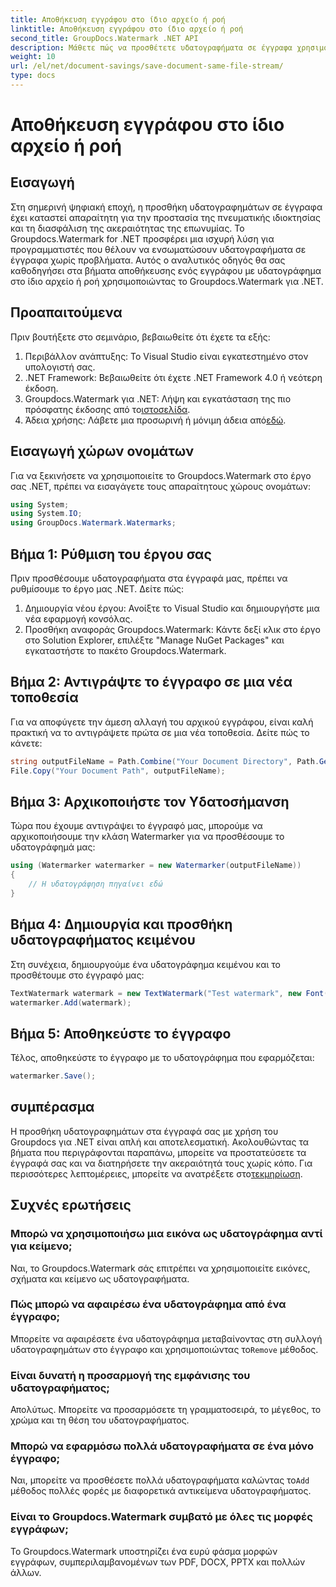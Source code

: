 ```yaml
---
title: Αποθήκευση εγγράφου στο ίδιο αρχείο ή ροή
linktitle: Αποθήκευση εγγράφου στο ίδιο αρχείο ή ροή
second_title: GroupDocs.Watermark .NET API
description: Μάθετε πώς να προσθέτετε υδατογραφήματα σε έγγραφα χρησιμοποιώντας το Groupdocs.Watermark για .NET. Αυτός ο οδηγός παρέχει οδηγίες για τη διασφάλιση της προστασίας και της ακεραιότητας των εγγράφων.
weight: 10
url: /el/net/document-savings/save-document-same-file-stream/
type: docs
---
```

# Αποθήκευση εγγράφου στο ίδιο αρχείο ή ροή

## Εισαγωγή
Στη σημερινή ψηφιακή εποχή, η προσθήκη υδατογραφημάτων σε έγγραφα έχει καταστεί απαραίτητη για την προστασία της πνευματικής ιδιοκτησίας και τη διασφάλιση της ακεραιότητας της επωνυμίας. Το Groupdocs.Watermark for .NET προσφέρει μια ισχυρή λύση για προγραμματιστές που θέλουν να ενσωματώσουν υδατογραφήματα σε έγγραφα χωρίς προβλήματα. Αυτός ο αναλυτικός οδηγός θα σας καθοδηγήσει στα βήματα αποθήκευσης ενός εγγράφου με υδατογράφημα στο ίδιο αρχείο ή ροή χρησιμοποιώντας το Groupdocs.Watermark για .NET.
## Προαπαιτούμενα
Πριν βουτήξετε στο σεμινάριο, βεβαιωθείτε ότι έχετε τα εξής:
1. Περιβάλλον ανάπτυξης: Το Visual Studio είναι εγκατεστημένο στον υπολογιστή σας.
2. .NET Framework: Βεβαιωθείτε ότι έχετε .NET Framework 4.0 ή νεότερη έκδοση.
3.  Groupdocs.Watermark για .NET: Λήψη και εγκατάσταση της πιο πρόσφατης έκδοσης από το[ιστοσελίδα](https://releases.groupdocs.com/Watermark/net/).
4.  Άδεια χρήσης: Λάβετε μια προσωρινή ή μόνιμη άδεια από[εδώ](https://purchase.groupdocs.com/temporary-license/).
## Εισαγωγή χώρων ονομάτων
Για να ξεκινήσετε να χρησιμοποιείτε το Groupdocs.Watermark στο έργο σας .NET, πρέπει να εισαγάγετε τους απαραίτητους χώρους ονομάτων:
```csharp
using System;
using System.IO;
using GroupDocs.Watermark.Watermarks;
```
## Βήμα 1: Ρύθμιση του έργου σας
Πριν προσθέσουμε υδατογραφήματα στα έγγραφά μας, πρέπει να ρυθμίσουμε το έργο μας .NET. Δείτε πώς:
1. Δημιουργία νέου έργου: Ανοίξτε το Visual Studio και δημιουργήστε μια νέα εφαρμογή κονσόλας.
2. Προσθήκη αναφοράς Groupdocs.Watermark: Κάντε δεξί κλικ στο έργο στο Solution Explorer, επιλέξτε "Manage NuGet Packages" και εγκαταστήστε το πακέτο Groupdocs.Watermark.
## Βήμα 2: Αντιγράψτε το έγγραφο σε μια νέα τοποθεσία
Για να αποφύγετε την άμεση αλλαγή του αρχικού εγγράφου, είναι καλή πρακτική να το αντιγράψετε πρώτα σε μια νέα τοποθεσία. Δείτε πώς το κάνετε:
```csharp
string outputFileName = Path.Combine("Your Document Directory", Path.GetFileName("Your Document Path"));
File.Copy("Your Document Path", outputFileName);
```
## Βήμα 3: Αρχικοποιήστε τον Υδατοσήμανση
Τώρα που έχουμε αντιγράψει το έγγραφό μας, μπορούμε να αρχικοποιήσουμε την κλάση Watermarker για να προσθέσουμε το υδατογράφημά μας:
```csharp
using (Watermarker watermarker = new Watermarker(outputFileName))
{
    // Η υδατογράφηση πηγαίνει εδώ
}
```
## Βήμα 4: Δημιουργία και προσθήκη υδατογραφήματος κειμένου
Στη συνέχεια, δημιουργούμε ένα υδατογράφημα κειμένου και το προσθέτουμε στο έγγραφό μας:
```csharp
TextWatermark watermark = new TextWatermark("Test watermark", new Font("Arial", 12));
watermarker.Add(watermark);
```
## Βήμα 5: Αποθηκεύστε το έγγραφο
Τέλος, αποθηκεύστε το έγγραφο με το υδατογράφημα που εφαρμόζεται:
```csharp
watermarker.Save();
```
## συμπέρασμα
Η προσθήκη υδατογραφημάτων στα έγγραφά σας με χρήση του Groupdocs για .NET είναι απλή και αποτελεσματική. Ακολουθώντας τα βήματα που περιγράφονται παραπάνω, μπορείτε να προστατεύσετε τα έγγραφά σας και να διατηρήσετε την ακεραιότητά τους χωρίς κόπο. Για περισσότερες λεπτομέρειες, μπορείτε να ανατρέξετε στο[τεκμηρίωση](https://tutorials.groupdocs.com/Watermark/net/).
## Συχνές ερωτήσεις
### Μπορώ να χρησιμοποιήσω μια εικόνα ως υδατογράφημα αντί για κείμενο;
Ναι, το Groupdocs.Watermark σάς επιτρέπει να χρησιμοποιείτε εικόνες, σχήματα και κείμενο ως υδατογραφήματα.
### Πώς μπορώ να αφαιρέσω ένα υδατογράφημα από ένα έγγραφο;
 Μπορείτε να αφαιρέσετε ένα υδατογράφημα μεταβαίνοντας στη συλλογή υδατογραφημάτων στο έγγραφο και χρησιμοποιώντας το`Remove` μέθοδος.
### Είναι δυνατή η προσαρμογή της εμφάνισης του υδατογραφήματος;
Απολύτως. Μπορείτε να προσαρμόσετε τη γραμματοσειρά, το μέγεθος, το χρώμα και τη θέση του υδατογραφήματος.
### Μπορώ να εφαρμόσω πολλά υδατογραφήματα σε ένα μόνο έγγραφο;
 Ναι, μπορείτε να προσθέσετε πολλά υδατογραφήματα καλώντας το`Add` μέθοδος πολλές φορές με διαφορετικά αντικείμενα υδατογραφήματος.
### Είναι το Groupdocs.Watermark συμβατό με όλες τις μορφές εγγράφων;
Το Groupdocs.Watermark υποστηρίζει ένα ευρύ φάσμα μορφών εγγράφων, συμπεριλαμβανομένων των PDF, DOCX, PPTX και πολλών άλλων.
